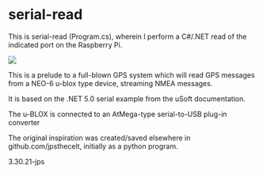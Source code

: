 # serial-read
This is serial-read (Program.cs), wherein I perform a C#/.NET read of the indicated
port on the Raspberry Pi.

![](doc/csGPSdevReadOnPi.gif)

This is a prelude to a full-blown GPS system which will read GPS messages 
from a NEO-6 u-blox type device, streaming NMEA messages.

It is based on the .NET 5.0 serial example from the uSoft documentation.

The u-BLOX is connected to an AtMega-type serial-to-USB plug-in converter

The original inspiration was created/saved elsewhere in 
github.com/jpsthecelt, initially as a python program.

3.30.21-jps
